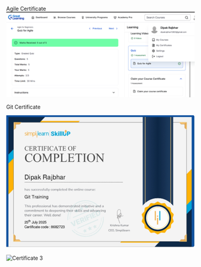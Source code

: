 


Agile Certificate
![Certificate 1](./certificates/agile.png)

Git Certificate

![Certificate 2](./certificates/git.jpeg)

![Certificate 3](./certificates/IntroductiontoC.jpeg)


